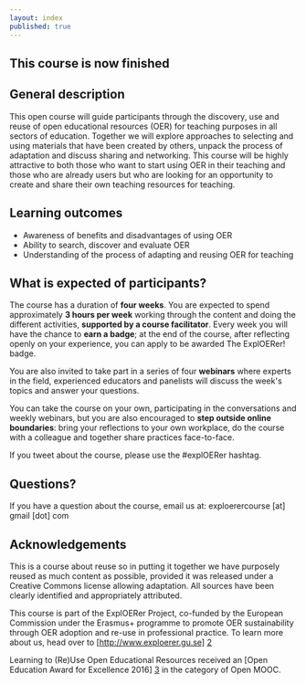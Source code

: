 ```yaml
---
layout: index
published: true
---
```


**This course is now finished**
-

**General description**
-
This open course will guide participants through the discovery, use and reuse of open educational resources (OER) for teaching purposes in all sectors of education. Together we will explore approaches to selecting and using materials that have been created by others, unpack the process of adaptation and discuss sharing and networking. This course will be highly attractive to both those who want to start using OER in their teaching and those who are already users but who are looking for an opportunity to create and share their own teaching resources for teaching.

**Learning outcomes**
-
 - Awareness of benefits and disadvantages of using OER
 - Ability to search, discover and evaluate OER
 - Understanding of the process of adapting and reusing OER for teaching

**What is expected of participants?**
-
The course has a duration of **four weeks**. You are expected to spend approximately **3 hours per week** working through the content and doing the different activities, **supported by a course facilitator**. Every week you will have the chance to **earn a badge**; at the end of the course, after reflecting openly on your experience, you can apply to be awarded The ExplOERer! badge.

You are also invited to take part in a series of four **webinars** where experts in the field, experienced educators and panelists will discuss the week's topics and answer your questions.

You can take the course on your own, participating in the conversations and weekly webinars, but you are also encouraged to **step outside online boundaries**: bring your reflections to your own workplace, do the course with a colleague and together share practices face-to-face.

If you tweet about the course, please use the #explOERer hashtag.


**Questions?**
-
If you have a question about the course, email us at: exploerercourse [at] gmail [dot] com

**Acknowledgements**
-
This is a course about reuse so in putting it together we have purposely reused as much content as possible, provided it was released under a Creative Commons license allowing adaptation. All sources have been clearly identified and appropriately attributed.

This course is part of the ExplOERer Project, co-funded by the European Commission under the Erasmus+ programme to promote OER sustainability through OER adoption and re-use in professional practice. To learn more about us, head over to [http://www.exploerer.gu.se] [2]

Learning to (Re)Use Open Educational Resources received an [Open Education Award for Excellence 2016] [3] in the category of Open MOOC.

[1]:http://www.exploerercourse.org/en/modules/week%201/discussion/
[2]:http://www.exploerer.gu.se
[3]:http://www.oeconsortium.org/projects/open-education-awards-for-excellence/2016-winners-of-oe-awards/2016-oe-award-winners-site-course/
